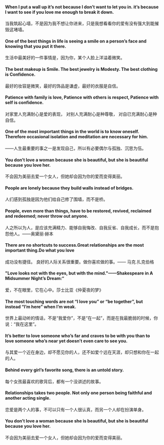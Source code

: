 #### When I put a wall up it’s not because I don’t want to let you in. it’s because I want to see if you love me enough to break it down.

当我筑起心墙，不是因为我不想让你进来，只是我想看看你的爱有没有强大到能摧毁这堵墙。
#### One of the best things in life is seeing a smile on a person’s face and knowing that you put it there.
生活中最美好的一件事情是，因为你，某个人脸上洋溢着微笑。

#### The best makeup is Smile. The best jewelry is Modesty. The best clothing is Confidence.
最好的妆容是微笑，最好的饰品是谦虚，最好的衣服是自信。


#### Patience with family is love, Patience with others is respect, Patience with self is confidence.
对家里人充满耐心是爱的表现， 对别人充满耐心是种尊敬， 对自已充满耐心是种自信。


#### One of the most important things in the world is to know oneself. Therefore occasional isolation and meditation are necessary for him.
——人生最重要的事之一是发现自己，所以有必要偶尔与孤独、沉思为伍。

#### You don’t love a woman because she is beautiful, but she is beautiful because you love her.
不会因为美丽去爱一个女人，但她却会因为你的爱而变得美丽。

#### People are lonely because they build walls instead of bridges.
人们感到孤独是因为他们给自己修了围墙，而不是桥。

#### People, even more than things, have to be restored, revived, reclaimed and redeemed; never throw out anyone.
人之所以为人，是应该充满精力、能够自我悔改、自我反省、自我成长，而不是抱怨他人。——奥黛丽·赫本

#### There are no shortcuts to success.Great relationships are the most important thing.Do what you love
成功没有捷径。 良好的人际关系很重要。做你喜欢做的事。—— 马克.扎克伯格

#### "Love looks not with the eyes, but with the mind."——Shakespeare in A Midsummer Night’s Dream:“
爱，不在眼里，它在心中。莎士比亚《仲夏夜的梦》

#### The most touching words are not “I love you” or “be together”, but instead “I’m here” when I’m weak.
世界上最动听的情话，不是“我爱你”，不是“在一起”，而是在我最脆弱的时候，你说：“我在这里”。

#### It’s better to love someone who’s far and craves to be with you than to love someone who’s near yet doesn’t even care to see you.
与其爱一个近在身边，却不愿见你的人，还不如爱个远在天涯，却只想和你在一起的人。

#### Behind every girl’s favorite song, there is an untold story.
每个女孩最喜欢的歌背后，都有一个没讲述的故事。

#### Relationships takes two people. Not only one person being faithful and another acting single.
恋爱是两个人的事，不可以只有一个人很认真，而另一个人却在扮演单身。

#### You don’t love a woman because she is beautiful, but she is beautiful because you love her.
不会因为美丽去爱一个女人，但她却会因为你的爱而变得美丽。
